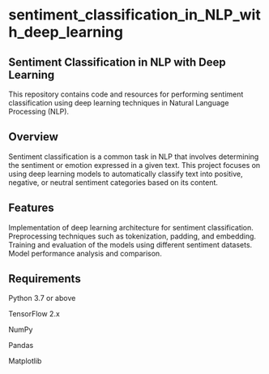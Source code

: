 # sentiment_classification_in_NLP_with_deep_learning

## Sentiment Classification in NLP with Deep Learning
This repository contains code and resources for performing sentiment classification using deep learning techniques in Natural Language Processing (NLP).

## Overview
Sentiment classification is a common task in NLP that involves determining the sentiment or emotion expressed in a given text. This project focuses on using deep learning models to automatically classify text into positive, negative, or neutral sentiment categories based on its content.

## Features
Implementation of  deep learning architecture for sentiment classification.
Preprocessing techniques such as tokenization, padding, and embedding.
Training and evaluation of the models using different sentiment datasets.
Model performance analysis and comparison.

## Requirements
Python 3.7 or above

TensorFlow 2.x

NumPy

Pandas

Matplotlib
